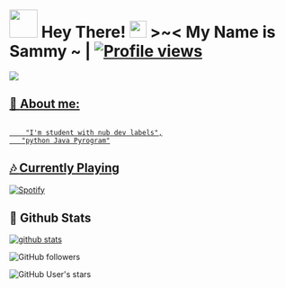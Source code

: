 # <img src="https://i.pinimg.com/originals/01/63/6c/01636c5434cd0462086620c60fdfec16.gif" width="50px"> **Hey There! <img src="https://raw.githubusercontent.com/MartinHeinz/MartinHeinz/master/wave.gif" width="30px"> >~<** My Name is Sammy ~  | [![Profile views](https://gpvc.arturio.dev/mrsammyxd)](https://github.com/mrsammyxd)



<p align="left"><a href="https://github.com/xditya/TeleBot"><img src="https://github-readme-stats.vercel.app/api/pin?username=xditya&show_icons=true&theme=dark&hide_border=true&repo=TeleBot"></a></p><p align="centre"><a href="https://t.me/TeleBotHelpChat">


## 👦 **About me**:



```

    "I'm student with nub dev labels",
   "python Java Pyrogram"

```

##  🎶 **Currently Playing**


[![Spotify](https://novatorem.vercel.app/api/spotify)](https://www.last.fm/user/AtifAslam)


##  🐙 **Github Stats**

[![github stats](https://github-readme-stats.vercel.app/api?username=mrsammyxd&show_icons=true&theme=radical)](https://github.com/mrsammyxd)

![GitHub followers](https://img.shields.io/github/followers/mrsammyxd?color=aqua&label=Followers&style=for-the-badge)

![GitHub User's stars](https://img.shields.io/github/stars/mrsammyxd?affiliations=OWNER&color=aqua&style=for-the-badge)



























